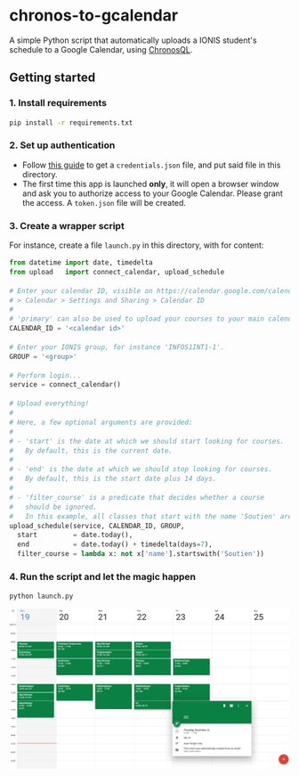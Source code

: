 chronos-to-gcalendar
====================

A simple Python script that automatically uploads a IONIS student's schedule
to a Google Calendar, using [ChronosQL](https://github.com/71/chronos-ql).


## Getting started

### 1. Install requirements
```bash
pip install -r requirements.txt
```

### 2. Set up authentication
- Follow [this guide](https://developers.google.com/calendar/quickstart/python)
  to get a `credentials.json` file, and put said file in this directory.
- The first time this app is launched **only**, it will open a browser window
  and ask you to authorize access to your Google Calendar. Please grant
  the access. A `token.json` file will be created.

### 3. Create a wrapper script
For instance, create a file `launch.py` in this directory, with for content:

```python
from datetime import date, timedelta
from upload   import connect_calendar, upload_schedule

# Enter your calendar ID, visible on https://calendar.google.com/calendar
# > Calendar > Settings and Sharing > Calendar ID
#
# 'primary' can also be used to upload your courses to your main calendar.
CALENDAR_ID = '<calendar id>'

# Enter your IONIS group, for instance 'INFOS1INT1-1'.
GROUP = '<group>'

# Perform login...
service = connect_calendar()

# Upload everything!
#
# Here, a few optional arguments are provided:
#
# - 'start' is the date at which we should start looking for courses.
#   By default, this is the current date.
#
# - 'end' is the date at which we should stop looking for courses.
#   By default, this is the start date plus 14 days.
#
# - 'filter_course' is a predicate that decides whether a course
#   should be ignored.
#   In this example, all classes that start with the name 'Soutien' are ignored.
upload_schedule(service, CALENDAR_ID, GROUP,
  start         = date.today(),
  end           = date.today() + timedelta(days=7),
  filter_course = lambda x: not x['name'].startswith('Soutien'))
```

### 4. Run the script and let the magic happen
```bash
python launch.py
```

![Screenshot of Google Calendar](screenshot.png)
